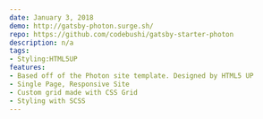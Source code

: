 ```yaml
---
date: January 3, 2018
demo: http://gatsby-photon.surge.sh/
repo: https://github.com/codebushi/gatsby-starter-photon
description: n/a
tags:
- Styling:HTML5UP
features:
- Based off of the Photon site template. Designed by HTML5 UP
- Single Page, Responsive Site
- Custom grid made with CSS Grid
- Styling with SCSS
---
```

